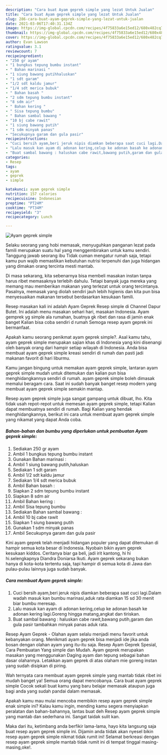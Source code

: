 ```yaml
---
description: "Cara buat Ayam geprek simple yang lezat Untuk Jualan"
title: "Cara buat Ayam geprek simple yang lezat Untuk Jualan"
slug: 286-cara-buat-ayam-geprek-simple-yang-lezat-untuk-jualan
date: 2021-03-06T17:40:31.134Z
image: https://img-global.cpcdn.com/recipes/4f75833a6e15ed12/680x482cq70/ayam-geprek-simple-foto-resep-utama.jpg
thumbnail: https://img-global.cpcdn.com/recipes/4f75833a6e15ed12/680x482cq70/ayam-geprek-simple-foto-resep-utama.jpg
cover: https://img-global.cpcdn.com/recipes/4f75833a6e15ed12/680x482cq70/ayam-geprek-simple-foto-resep-utama.jpg
author: Evan Lawson
ratingvalue: 3.1
reviewcount: 7
recipeingredient:
- "250 gr ayam"
- "1 bungkus tepung bumbu instant"
- " Bahan marinasi "
- "1 siung bawang putihhaluskan"
- "1 sdt garam"
- "1/2 sdt kaldu jamur"
- "1/4 sdt merica bubuk"
- " Bahan basah "
- "2 sdm tepung bumbu instant"
- "8 sdm air"
- " Bahan kering "
- " Sisa tepung bumbu"
- " Bahan sambal bawang "
- "10 bj cabe rawit"
- "1 siung bawang putih"
- "1 sdm minyak panas"
- "Secukupnya garam dan gula pasir"
recipeinstructions:
- "Cuci bersih ayam,beri jeruk nipis diamkan beberapa saat cuci lagi.Dalam wadah masuk kan bumbu marinasi,aduk rata diamkan 15 sd 30 menit biar bumbu meresap."
- "Lalu masuk kan ayam di adonan kering,celup ke adonan basah ke adonan kering lagi.Goreng hingga matang,angkat dan tiriskan."
- "Buat sambal bawang : haluskan cabe rawit,bawang putih,garam dan gula pasir tambahkan minyak panas aduk rata."
categories:
- Resep
tags:
- ayam
- geprek
- simple

katakunci: ayam geprek simple 
nutrition: 157 calories
recipecuisine: Indonesian
preptime: "PT24M"
cooktime: "PT34M"
recipeyield: "3"
recipecategory: Lunch

---
```



![Ayam geprek simple](https://img-global.cpcdn.com/recipes/4f75833a6e15ed12/680x482cq70/ayam-geprek-simple-foto-resep-utama.jpg)

Selaku seorang yang hobi memasak, menyuguhkan panganan lezat pada famili merupakan suatu hal yang menggembirakan untuk kamu sendiri. Tanggung jawab seorang ibu Tidak cuman mengatur rumah saja, tetapi kamu pun wajib memastikan kebutuhan nutrisi terpenuhi dan juga hidangan yang dimakan orang tercinta mesti mantab.

Di masa  sekarang, kita sebenarnya bisa membeli masakan instan tanpa harus ribet memasaknya terlebih dahulu. Tetapi banyak juga mereka yang memang mau memberikan makanan yang terlezat untuk orang tercintanya. Pasalnya, memasak yang diolah sendiri jauh lebih higienis dan kita pun bisa menyesuaikan makanan tersebut berdasarkan kesukaan famili. 

Resep masakan kali ini adalah Ayam Geprek Resep simple di Channel Dapur Butet. Ini adalah menu masakan sehari hari, masakan Indonesia. Ayam gemprek yg simple ala rumahan, buatnya gk ribet dan rasa di jamin enak banget Kalian bisa coba sendiri d rumah Semoga resep ayam geprek ini bermanfaat.

Apakah kamu seorang penikmat ayam geprek simple?. Asal kamu tahu, ayam geprek simple merupakan sajian khas di Indonesia yang kini disenangi oleh banyak orang dari hampir setiap wilayah di Indonesia. Anda bisa membuat ayam geprek simple kreasi sendiri di rumah dan pasti jadi makanan favorit di hari liburmu.

Kamu jangan bingung untuk memakan ayam geprek simple, lantaran ayam geprek simple mudah untuk ditemukan dan kalian pun bisa menghidangkannya sendiri di rumah. ayam geprek simple boleh dimasak memalui beragam cara. Saat ini sudah banyak banget resep modern yang membuat ayam geprek simple semakin mantap.

Resep ayam geprek simple juga sangat gampang untuk dibuat, lho. Kita tidak usah repot-repot untuk memesan ayam geprek simple, tetapi Kalian dapat membuatnya sendiri di rumah. Bagi Kalian yang hendak menghidangkannya, berikut ini cara untuk membuat ayam geprek simple yang nikamat yang dapat Anda coba.

<!--inarticleads1-->

##### Bahan-bahan dan bumbu yang diperlukan untuk pembuatan Ayam geprek simple:

1. Sediakan 250 gr ayam
1. Ambil 1 bungkus tepung bumbu instant
1. Gunakan  Bahan marinasi :
1. Ambil 1 siung bawang putih,haluskan
1. Sediakan 1 sdt garam
1. Ambil 1/2 sdt kaldu jamur
1. Sediakan 1/4 sdt merica bubuk
1. Ambil  Bahan basah :
1. Siapkan 2 sdm tepung bumbu instant
1. Siapkan 8 sdm air
1. Ambil  Bahan kering :
1. Ambil  Sisa tepung bumbu
1. Sediakan  Bahan sambal bawang :
1. Ambil 10 bj cabe rawit
1. Siapkan 1 siung bawang putih
1. Gunakan 1 sdm minyak panas
1. Ambil Secukupnya garam dan gula pasir


Kini ayam geprek telah menjadi hidangan populer yang dapat ditemukan di hampir semua kota besar di Indonesia. Nyobain bikin ayam geprek kesukaan kiddos. Ceritanya biar ga beli, jadi irit kantong, hi hi hi.selengkapnya Diandra Doniarsa Ikuti. Ayam geprek sekarang bukan hanya di kota-kota tertentu saja, tapi hampir di semua kota di Jawa dan pulau-pulau lainnya juga sudah banyak. 

<!--inarticleads2-->

##### Cara membuat Ayam geprek simple:

1. Cuci bersih ayam,beri jeruk nipis diamkan beberapa saat cuci lagi.Dalam wadah masuk kan bumbu marinasi,aduk rata diamkan 15 sd 30 menit biar bumbu meresap.
1. Lalu masuk kan ayam di adonan kering,celup ke adonan basah ke adonan kering lagi.Goreng hingga matang,angkat dan tiriskan.
1. Buat sambal bawang : haluskan cabe rawit,bawang putih,garam dan gula pasir tambahkan minyak panas aduk rata.


Resep Ayam Geprek - Olahan ayam selalu menjadi menu favorit untuk kebanyakan orang. Menikmati ayam geprek bisa menjadi ide jika anda bosan dengan olahan ayam yang itu-itu saja. Resep Ayam Geprek Spesial, Cara Pembuatan Yang simple dan Mudah. Ayam geprek merupakan masakan yang menggunakan Daging ayam dan tepung sebagai bahan dasar olahannya. Letakkan ayam geprek di atas olaham mie goreng instan yang sudah disipkan di piring. 

Wah ternyata cara membuat ayam geprek simple yang mantab tidak ribet ini mudah banget ya! Semua orang dapat mencobanya. Cara buat ayam geprek simple Cocok sekali buat kamu yang baru belajar memasak ataupun juga bagi anda yang sudah pandai dalam memasak.

Apakah kamu mau mulai mencoba membikin resep ayam geprek simple enak simple ini? Kalau kamu ingin, mending kamu segera menyiapkan peralatan dan bahan-bahannya, lantas buat deh Resep ayam geprek simple yang mantab dan sederhana ini. Sangat taidak sulit kan. 

Maka dari itu, ketimbang anda berfikir lama-lama, hayo kita langsung saja buat resep ayam geprek simple ini. Dijamin anda tiidak akan nyesel bikin resep ayam geprek simple nikmat tidak rumit ini! Selamat berkreasi dengan resep ayam geprek simple mantab tidak rumit ini di tempat tinggal masing-masing,oke!.

